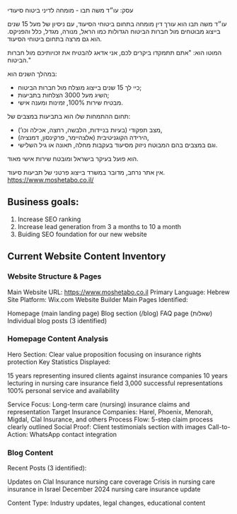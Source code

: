 עסק: עו״ד משה תבו - מומחה לדיני ביטוח סיעודי

עו״ד משה תבו הוא עורך דין מומחה בתחום ביטוחי הסיעוד, עם ניסיון של מעל 15 שנים בייצוג מבוטחים מול חברות הביטוח הגדולות כמו הראל, מנורה, מגדל, כלל והפניקס. הוא גם מרצה בתחום ביטוחי הסיעוד.

המוטו הוא: "אתם תתמקדו ביקרים לכם, אני אדאג להבטיח את זכויותיכם מול חברות הביטוח."

במהלך השנים הוא:
- כיי לך 15 שנים בייצוג מוצלח מול חברות הביטוח;
- השיג מעל 3000 הצלחות בתביעות;
- מבטיח שירות 100%, זמינות ומענה אישי.

תחום ההתמחות שלו הוא בתביעות במצבים של:
- מצב תפקודי (בעיות בניידות, הלבשה, רחצה, אכילה וכו’),
- הירידה הקוגניטיבית (אלצהיימר, פרקינסון, דמנציה),  
- וגם במצבים בהם המבוטח ניזוק מסיעוד בעקבות מחלה, תאונה או גיל השלישי.

הוא פועל בעיקר בישראל ומובטח שירות אישי מאוד. 

אין אתר נרחב, מדובר במשרד בייצוג פרטני של תביעות סיעוד.  https://www.moshetabo.co.il/

## Business goals:
1. Increase SEO ranking
2. Increase lead generation from 3 a months to 10 a month
3. Buiding SEO foundation for our new website

## Current Website Content Inventory
### Website Structure & Pages

Main Website URL: https://www.moshetabo.co.il
Primary Language: Hebrew
Site Platform: Wix.com Website Builder
Main Pages Identified:

Homepage (main landing page)
Blog section (/blog)
FAQ page (שאלות)
Individual blog posts (3 identified)



### Homepage Content Analysis

Hero Section: Clear value proposition focusing on insurance rights protection
Key Statistics Displayed:

15 years representing insured clients against insurance companies
10 years lecturing in nursing care insurance field
3,000 successful representations
100% personal service and availability


Service Focus: Long-term care (nursing) insurance claims and representation
Target Insurance Companies: Harel, Phoenix, Menorah, Migdal, Clal Insurance, and others
Process Flow: 5-step claim process clearly outlined
Social Proof: Client testimonials section with images
Call-to-Action: WhatsApp contact integration

### Blog Content

Recent Posts (3 identified):

Updates on Clal Insurance nursing care coverage
Crisis in nursing care insurance in Israel
December 2024 nursing care insurance update


Content Type: Industry updates, legal changes, educational content
